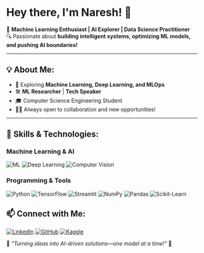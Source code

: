 
# **Hey there, I'm Naresh!** 👋

🚀 **Machine Learning Enthusiast | AI Explorer | Data Science Practitioner**  
🔍 Passionate about **building intelligent systems, optimizing ML models, and pushing AI boundaries!**   

---

## **💡 About Me:**
- 🎯 Exploring **Machine Learning, Deep Learning, and MLOps**
- 🛠️ **ML Researcher** | **Tech Speaker**
- 🎓 Computer Science Engineering Student
- 🧑‍💻 Always open to collaboration and new opportunities!

---

## **🚀 Skills & Technologies:**

### **Machine Learning & AI**  
![ML](https://img.shields.io/badge/Machine%20Learning-%2300C853.svg?style=for-the-badge&logo=ai&logoColor=white)  ![Deep Learning](https://img.shields.io/badge/Deep%20Learning-%231A237E.svg?style=for-the-badge&logo=deeplearning&logoColor=white)  ![Computer Vision](https://img.shields.io/badge/Computer%20Vision-%23FF6F00.svg?style=for-the-badge&logo=opencv&logoColor=white)

### **Programming & Tools**  
![Python](https://img.shields.io/badge/Python-%231572B6.svg?style=for-the-badge&logo=python&logoColor=white)  ![TensorFlow](https://img.shields.io/badge/TensorFlow-%23FF6F00.svg?style=for-the-badge&logo=tensorflow&logoColor=white)    ![Streamlit](https://img.shields.io/badge/Streamlit-%23FF4B4B.svg?style=for-the-badge&logo=streamlit&logoColor=white) ![NumPy](https://img.shields.io/badge/NumPy-%23013243.svg?style=for-the-badge&logo=numpy&logoColor=white)  ![Pandas](https://img.shields.io/badge/Pandas-%23150458.svg?style=for-the-badge&logo=pandas&logoColor=white)  ![Scikit-Learn](https://img.shields.io/badge/Scikit%20Learn-%23F7931E.svg?style=for-the-badge&logo=scikitlearn&logoColor=white)





## **📫 Connect with Me:**
[![LinkedIn](https://img.shields.io/badge/LinkedIn-%230077B5.svg?style=for-the-badge&logo=linkedin&logoColor=white)](https://www.linkedin.com/in/naresh-v-97567b21a/)  [![GitHub](https://img.shields.io/badge/GitHub-%23181717.svg?style=for-the-badge&logo=github&logoColor=white)](https://github.com/yourusername)  [![Kaggle](https://img.shields.io/badge/Kaggle-%230056a6.svg?style=for-the-badge&logo=kaggle&logoColor=white)](https://www.kaggle.com/nareshv16)


💭 _"Turning ideas into AI-driven solutions—one model at a time!"_ 🚀

